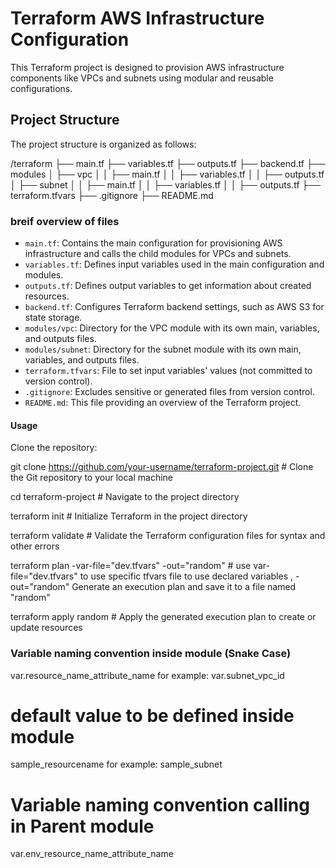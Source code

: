 # Terraform AWS Infrastructure Configuration

This Terraform project is designed to provision AWS infrastructure components like VPCs and subnets using modular and reusable configurations.

## Project Structure

The project structure is organized as follows:

/terraform
├── main.tf
├── variables.tf
├── outputs.tf
├── backend.tf
├── modules
│ ├── vpc
│ │ ├── main.tf
│ │ ├── variables.tf
│ │ ├── outputs.tf
│ ├── subnet
│ │ ├── main.tf
│ │ ├── variables.tf
│ │ ├── outputs.tf
├── terraform.tfvars
├── .gitignore
├── README.md

### breif overview of files 

- `main.tf`: Contains the main configuration for provisioning AWS infrastructure and calls the child modules for VPCs and subnets.
- `variables.tf`: Defines input variables used in the main configuration and modules.
- `outputs.tf`: Defines output variables to get information about created resources.
- `backend.tf`: Configures Terraform backend settings, such as AWS S3 for state storage.
- `modules/vpc`: Directory for the VPC module with its own main, variables, and outputs files.
- `modules/subnet`: Directory for the subnet module with its own main, variables, and outputs files.
- `terraform.tfvars`: File to set input variables' values (not committed to version control).
- `.gitignore`: Excludes sensitive or generated files from version control.
- `README.md`: This file providing an overview of the Terraform project.

#### Usage
 Clone the repository:
   
   git clone https://github.com/your-username/terraform-project.git # Clone the Git repository to your local machine

   cd terraform-project # Navigate to the project directory

   terraform init # Initialize Terraform in the project directory

   terraform validate  # Validate the Terraform configuration files for syntax and other errors

   terraform plan -var-file="dev.tfvars" -out="random"  # use var-file="dev.tfvars" to use specific tfvars file to use declared variables , -out="random" Generate an execution plan and save it to a file named "random"

   terraform apply random # Apply the generated execution plan to create or update resources


### Variable naming convention inside module (Snake Case)
var.resource_name_attribute_name
for example: var.subnet_vpc_id

# default value to be defined inside module 
sample_resourcename 
for example: sample_subnet

# Variable naming convention calling in Parent module
var.env_resource_name_attribute_name
